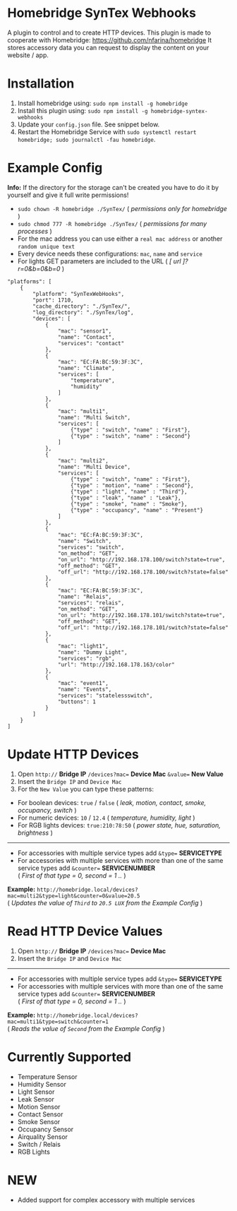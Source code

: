 # Homebridge SynTex Webhooks
A plugin to control and to create HTTP devices.
This plugin is made to cooperate with Homebridge: https://github.com/nfarina/homebridge
It stores accessory data you can request to display the content on your website / app.


# Installation
1. Install homebridge using: `sudo npm install -g homebridge`
2. Install this plugin using: `sudo npm install -g homebridge-syntex-webhooks`
3. Update your `config.json` file. See snippet below.
4. Restart the Homebridge Service with `sudo systemctl restart homebridge; sudo journalctl -fau homebridge`.


# Example Config
**Info:** If the directory for the storage can't be created you have to do it by yourself and give it full write permissions!
- `sudo chown -R homebridge ./SynTex/` ( *permissions only for homebridge* )
- `sudo chmod 777 -R homebridge ./SynTex/` ( *permissions for many processes* )
- For the mac address you can use either a `real mac address` or another `random unique text`
- Every device needs these configurations: `mac`, `name` and `service`
- For lights GET parameters are included to the URL ( *[ url ]?r=0&b=0&b=0* )

```
"platforms": [
    {
        "platform": "SynTexWebHooks",
        "port": 1710,
        "cache_directory": "./SynTex/",
        "log_directory": "./SynTex/log",
        "devices": [
            {
                "mac": "sensor1",
                "name": "Contact",
                "services": "contact"
            },
            {
                "mac": "EC:FA:BC:59:3F:3C",
                "name": "Climate",
                "services": [
                    "temperature",
                    "humidity"
                ]
            },
            {
                "mac": "multi1",
                "name": "Multi Switch",
                "services": [
                    {"type" : "switch", "name" : "First"},
                    {"type" : "switch", "name" : "Second"}
                ]
            },
            {
                "mac": "multi2",
                "name": "Multi Device",
                "services": [
                    {"type" : "switch", "name" : "First"},
                    {"type" : "motion", "name" : "Second"},
                    {"type" : "light", "name" : "Third"},
                    {"type" : "leak", "name" : "Leak"},
                    {"type" : "smoke", "name" : "Smoke"},
                    {"type" : "occupancy", "name" : "Present"}
                ]
            },
            {
                "mac": "EC:FA:BC:59:3F:3C",
                "name": "Switch",
                "services": "switch",
                "on_method": "GET",
                "on_url": "http://192.168.178.100/switch?state=true",
                "off_method": "GET",
                "off_url": "http://192.168.178.100/switch?state=false"
            },
            {
                "mac": "EC:FA:BC:59:3F:3C",
                "name": "Relais",
                "services": "relais",
                "on_method": "GET",
                "on_url": "http://192.168.178.101/switch?state=true",
                "off_method": "GET",
                "off_url": "http://192.168.178.101/switch?state=false"
            },
            {
                "mac": "light1",
                "name": "Dummy Light",
                "services": "rgb",
                "url": "http://192.168.178.163/color"
            },
            {
                "mac": "event1",
                "name": "Events",
                "services": "statelessswitch",
                "buttons": 1
            }
        ]
    }
]
```

# Update HTTP Devices
1. Open `http://`  **Bridge IP**  `/devices?mac=`  **Device Mac**  `&value=`  **New Value**
2. Insert the `Bridge IP` and `Device Mac`
3. For the `New Value` you can type these patterns:
- For boolean devices: `true` / `false` ( *leak, motion, contact, smoke, occupancy, switch* )
- For numeric devices: `10` / `12.4` ( *temperature, humidity, light* )
- For RGB lights devices: `true:210:78:50` ( *power state, hue, saturation, brightness* )
---
- For accessories with multiple service types add `&type=`  **SERVICETYPE**
- For accessories with multiple services with more than one of the same service types add `&counter=`  **SERVICENUMBER**\
( *First of that type = 0, second = 1 ..* )

**Example:**  `http://homebridge.local/devices?mac=multi2&type=light&counter=0&value=20.5`\
( *Updates the value of `Third` to `20.5 LUX` from the Example Config* )


# Read HTTP Device Values
1. Open `http://`  **Bridge IP**  `/devices?mac=`  **Device Mac**
2. Insert the `Bridge IP` and `Device Mac`
---
- For accessories with multiple service types add `&type=`  **SERVICETYPE**
- For accessories with multiple services with more than one of the same service types add `&counter=`  **SERVICENUMBER**\
( *First of that type = 0, second = 1 ..* )

**Example:**  `http://homebridge.local/devices?mac=multi1&type=switch&counter=1`\
( *Reads the value of `Second` from the Example Config* )


# Currently Supported
- Temperature Sensor
- Humidity Sensor
- Light Sensor
- Leak Sensor
- Motion Sensor
- Contact Sensor
- Smoke Sensor
- Occupancy Sensor
- Airquality Sensor
- Switch / Relais
- RGB Lights

# NEW
- Added support for complex accessory with multiple services
